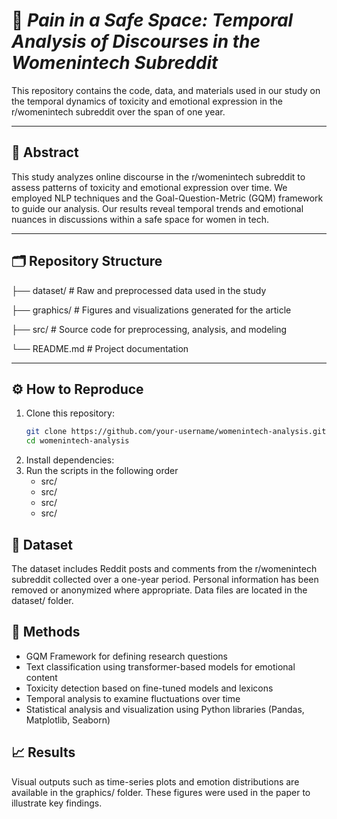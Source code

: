 # 💬 *Pain in a Safe Space: Temporal Analysis of Discourses in the Womenintech Subreddit*

This repository contains the code, data, and materials used in our study on the temporal dynamics of toxicity and emotional expression in the r/womenintech subreddit over the span of one year.

---

## 📄 Abstract

This study analyzes online discourse in the r/womenintech subreddit to assess patterns of toxicity and emotional expression over time. We employed NLP techniques and the Goal-Question-Metric (GQM) framework to guide our analysis. Our results reveal temporal trends and emotional nuances in discussions within a safe space for women in tech.

---

## 🗂️ Repository Structure
├── dataset/ # Raw and preprocessed data used in the study

├── graphics/ # Figures and visualizations generated for the article

├── src/ # Source code for preprocessing, analysis, and modeling

└── README.md # Project documentation

---

## ⚙️ How to Reproduce

1. Clone this repository:
   ```bash
   git clone https://github.com/your-username/womenintech-analysis.git
   cd womenintech-analysis


  2. Install dependencies:
  3. Run the scripts in the following order
     * src/
     * src/
     * src/
     * src/

##  💾 Dataset
The dataset includes Reddit posts and comments from the r/womenintech subreddit collected over a one-year period. Personal information has been removed or anonymized where appropriate. Data files are located in the dataset/ folder.

## 🧪 Methods
* GQM Framework for defining research questions
* Text classification using transformer-based models for emotional content
* Toxicity detection based on fine-tuned models and lexicons
* Temporal analysis to examine fluctuations over time
* Statistical analysis and visualization using Python libraries (Pandas, Matplotlib, Seaborn)


## 📈 Results
Visual outputs such as time-series plots and emotion distributions are available in the graphics/ folder. These figures were used in the paper to illustrate key findings.
